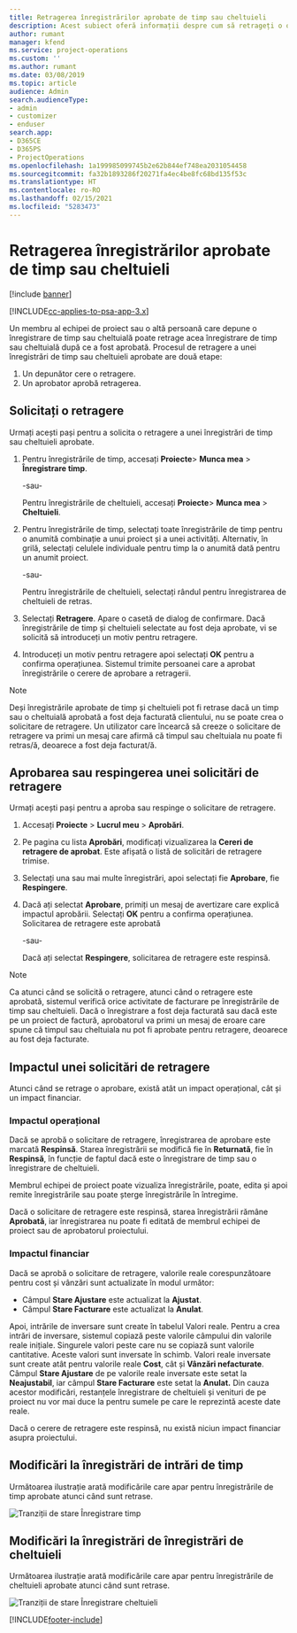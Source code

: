 ```yaml
---
title: Retragerea înregistrărilor aprobate de timp sau cheltuieli
description: Acest subiect oferă informații despre cum să retrageți o operațiune de timp sau cheltuieli aprobată anterior.
author: rumant
manager: kfend
ms.service: project-operations
ms.custom: ''
ms.author: rumant
ms.date: 03/08/2019
ms.topic: article
audience: Admin
search.audienceType:
- admin
- customizer
- enduser
search.app:
- D365CE
- D365PS
- ProjectOperations
ms.openlocfilehash: 1a199985099745b2e62b844ef748ea2031054458
ms.sourcegitcommit: fa32b1893286f20271fa4ec4be8fc68bd135f53c
ms.translationtype: HT
ms.contentlocale: ro-RO
ms.lasthandoff: 02/15/2021
ms.locfileid: "5283473"
---
```

# <a name="recall-approved-time-or-expense-entries"></a>Retragerea înregistrărilor aprobate de timp sau cheltuieli

[!include [banner](../includes/psa-now-project-operations.md)]

[!INCLUDE[cc-applies-to-psa-app-3.x](../includes/cc-applies-to-psa-app-3x.md)]

Un membru al echipei de proiect sau o altă persoană care depune o înregistrare de timp sau cheltuială poate retrage acea înregistrare de timp sau cheltuială după ce a fost aprobată. Procesul de retragere a unei înregistrări de timp sau cheltuieli aprobate are două etape:

1. Un depunător cere o retragere.
2. Un aprobator aprobă retragerea.

## <a name="request-a-recall"></a>Solicitați o retragere

Urmați acești pași pentru a solicita o retragere a unei înregistrări de timp sau cheltuieli aprobate.

1. Pentru înregistrările de timp, accesați **Proiecte**\> **Munca mea** \> **Înregistrare timp**.

    -sau-

    Pentru înregistrările de cheltuieli, accesați **Proiecte**\> **Munca mea** \> **Cheltuieli**.

2. Pentru înregistrările de timp, selectați toate înregistrările de timp pentru o anumită combinație a unui proiect și a unei activități. Alternativ, în grilă, selectați celulele individuale pentru timp la o anumită dată pentru un anumit proiect.

    -sau-

    Pentru înregistrările de cheltuieli, selectați rândul pentru înregistrarea de cheltuieli de retras.

3. Selectați **Retragere**. Apare o casetă de dialog de confirmare. Dacă înregistrările de timp și cheltuieli selectate au fost deja aprobate, vi se solicită să introduceți un motiv pentru retragere.
4. Introduceți un motiv pentru retragere apoi selectați **OK** pentru a confirma operațiunea. Sistemul trimite persoanei care a aprobat înregistrările o cerere de aprobare a retragerii.

> [!NOTE]
> Deși înregistrările aprobate de timp și cheltuieli pot fi retrase dacă un timp sau o cheltuială aprobată a fost deja facturată clientului, nu se poate crea o solicitare de retragere. Un utilizator care încearcă să creeze o solicitare de retragere va primi un mesaj care afirmă că timpul sau cheltuiala nu poate fi retras/ă, deoarece a fost deja facturat/ă.

## <a name="approve-or-reject-a-recall-request"></a>Aprobarea sau respingerea unei solicitări de retragere

Urmați acești pași pentru a aproba sau respinge o solicitare de retragere.

1. Accesați **Proiecte** \> **Lucrul meu** \> **Aprobări**.
2. Pe pagina cu lista **Aprobări**, modificați vizualizarea la **Cereri de retragere de aprobat**. Este afișată o listă de solicitări de retragere trimise.
3. Selectați una sau mai multe înregistrări, apoi selectați fie **Aprobare**, fie **Respingere**.
4. Dacă ați selectat **Aprobare**, primiți un mesaj de avertizare care explică impactul aprobării. Selectați **OK** pentru a confirma operațiunea. Solicitarea de retragere este aprobată

    -sau-

    Dacă ați selectat **Respingere**, solicitarea de retragere este respinsă.

> [!NOTE]
> Ca atunci când se solicită o retragere, atunci când o retragere este aprobată, sistemul verifică orice activitate de facturare pe înregistrările de timp sau cheltuieli. Dacă o înregistrare a fost deja facturată sau dacă este pe un proiect de factură, aprobatorul va primi un mesaj de eroare care spune că timpul sau cheltuiala nu pot fi aprobate pentru retragere, deoarece au fost deja facturate.

## <a name="impact-of-a-recall-request"></a>Impactul unei solicitări de retragere

Atunci când se retrage o aprobare, există atât un impact operațional, cât și un impact financiar.

### <a name="operational-impact"></a>Impactul operațional

Dacă se aprobă o solicitare de retragere, înregistrarea de aprobare este marcată **Respinsă**. Starea înregistrării se modifică fie în **Returnată**, fie în **Respinsă**, în funcție de faptul dacă este o înregistrare de timp sau o înregistrare de cheltuieli.

Membrul echipei de proiect poate vizualiza înregistrările, poate, edita și apoi remite înregistrările sau poate șterge înregistrările în întregime.

Dacă o solicitare de retragere este respinsă, starea înregistrării rămâne **Aprobată**, iar înregistrarea nu poate fi editată de membrul echipei de proiect sau de aprobatorul proiectului.

### <a name="financial-impact"></a>Impactul financiar

Dacă se aprobă o solicitare de retragere, valorile reale corespunzătoare pentru cost și vânzări sunt actualizate în modul următor:

- Câmpul **Stare Ajustare** este actualizat la **Ajustat**.
- Câmpul **Stare Facturare** este actualizat la **Anulat**.

Apoi, intrările de inversare sunt create în tabelul Valori reale. Pentru a crea intrări de inversare, sistemul copiază peste valorile câmpului din valorile reale inițiale. Singurele valori peste care nu se copiază sunt valorile cantitative. Aceste valori sunt inversate în schimb. Valori reale inversate sunt create atât pentru valorile reale **Cost**, cât și **Vânzări nefacturate**. Câmpul **Stare Ajustare** de pe valorile reale inversate este setat la **Neajustabil**, iar câmpul **Stare Facturare** este setat la **Anulat.** Din cauza acestor modificări, restanțele înregistrare de cheltuieli și venituri de pe proiect nu vor mai duce la pentru sumele pe care le reprezintă aceste date reale.

Dacă o cerere de retragere este respinsă, nu există niciun impact financiar asupra proiectului.

## <a name="changes-to-time-entry-records"></a>Modificări la înregistrări de intrări de timp

Următoarea ilustrație arată modificările care apar pentru înregistrările de timp aprobate atunci când sunt retrase.

![Tranziții de stare Înregistrare timp](media/TimeEntryStateTransitions.png)

## <a name="changes-to-expense-entry-records"></a>Modificări la înregistrări de înregistrări de cheltuieli

Următoarea ilustrație arată modificările care apar pentru înregistrările de cheltuieli aprobate atunci când sunt retrase.

![Tranziții de stare Înregistrare cheltuieli](media/ExpenseEntryStateTransitions.png)


[!INCLUDE[footer-include](../includes/footer-banner.md)]